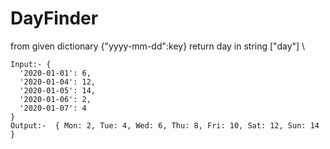 # DayFinder
from given dictionary {"yyyy-mm-dd":key} return day in string ["day"] \
```
Input:- {
  '2020-01-01': 6,
  '2020-01-04': 12,
  '2020-01-05': 14,
  '2020-01-06': 2,
  '2020-01-07': 4
}
Output:-  { Mon: 2, Tue: 4, Wed: 6, Thu: 8, Fri: 10, Sat: 12, Sun: 14 }
```

